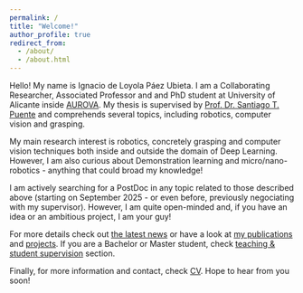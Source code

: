 ```yaml
---
permalink: /
title: "Welcome!"
author_profile: true
redirect_from: 
  - /about/
  - /about.html
---
```


Hello! My name is Ignacio de Loyola Páez Ubieta. I am a Collaborating Researcher, Associated Professor and and PhD student at University of Alicante inside [AUROVA](http://www.aurova.ua.es/). My thesis is supervised by [Prof. Dr. Santiago T. Puente](https://cvnet.cpd.ua.es/curriculum-breve/en/puente-mendez-santiago-timoteo/2771) and comprehends several topics, including robotics, computer vision and grasping.

My main research interest is robotics, concretely grasping and computer vision techniques both inside and outside the domain of Deep Learning. However, I am also curious about Demonstration learning and micro/nano-robotics - anything that could broad my knowledge!

I am actively searching for a PostDoc in any topic related to those described above (starting on September 2025 - or even before, previously negociating with my supervisor). However, I am quite open-minded and, if you have an idea or an ambitious project, I am your guy!

For more details check out [the latest news](https://ignpaub.github.io/news/) or have a look at [my publications](https://ignpaub.github.io/publications/) and [projects](https://ignpaub.github.io/projects/). If you are a Bachelor or Master student, check [teaching & student supervision](https://ignpaub.github.io/teaching_student_supervision) section.

Finally, for more information and contact, check [CV](/files/curriculum_american_2024.pdf). Hope to hear from you soon!


